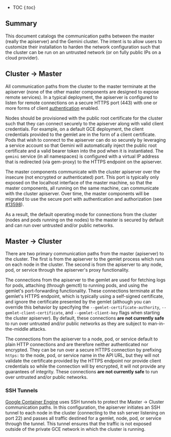 ---
---

* TOC
{:toc}

## Summary

This document catalogs the communication paths between the master (really the
apiserver) and the Gemini cluster. The intent is to allow users to
customize their installation to harden the network configuration such that
the cluster can be run on an untrusted network (or on fully public IPs on a
cloud provider).

## Cluster -> Master

All communication paths from the cluster to the master terminate at the
apiserver (none of the other master components are designed to expose remote
services). In a typical deployment, the apiserver is configured to listen for
remote connections on a secure HTTPS port (443) with one or more forms of
client [authentication](/docs/admin/authentication/) enabled.

Nodes should be provisioned with the public root certificate for the cluster
such that they can connect securely to the apiserver along with valid client
credentials. For example, on a default GCE deployment, the client credentials
provided to the gemlet are in the form of a client certificate. Pods that
wish to connect to the apiserver can do so securely by leveraging a service
account so that Gemini will automatically inject the public root
certificate and a valid bearer token into the pod when it is instantiated.
The `gemini` service (in all namespaces) is configured with a virtual IP
address that is redirected (via gem-proxy) to the HTTPS endpoint on the
apiserver.

The master components communicate with the cluster apiserver over the
insecure (not encrypted or authenticated) port. This port is typically only
exposed on the localhost interface of the master machine, so that the master
components, all running on the same machine, can communicate with the
cluster apiserver. Over time, the master components will be migrated to use
the secure port with authentication and authorization (see
[#13598](https://github.com/gemini-project/gemini/issues/13598)).

As a result, the default operating mode for connections from the cluster
(nodes and pods running on the nodes) to the master is secured by default
and can run over untrusted and/or public networks.

## Master -> Cluster

There are two primary communication paths from the master (apiserver) to the
cluster. The first is from the apiserver to the gemlet process which runs on
each node in the cluster. The second is from the apiserver to any node, pod,
or service through the apiserver's proxy functionality.

The connections from the apiserver to the gemlet are used for fetching logs
for pods, attaching (through gemctl) to running pods, and using the gemlet's
port-forwarding functionality. These connections terminate at the gemlet's
HTTPS endpoint, which is typically using a self-signed certificate, and
ignore the certificate presented by the gemlet (although you can override this
behavior by specifying the `--gemlet-certificate-authority`,
`--gemlet-client-certificate`, and `--gemlet-client-key` flags when starting
the cluster apiserver). By default, these connections **are not currently safe**
to run over untrusted and/or public networks as they are subject to
man-in-the-middle attacks.

The connections from the apiserver to a node, pod, or service default to plain
HTTP connections and are therefore neither authenticated nor encrypted. They
can be run over a secure HTTPS connection by prefixing `https:` to the node,
pod, or service name in the API URL, but they will not validate the certificate
provided by the HTTPS endpoint nor provide client credentials so while the
connection will by encrypted, it will not provide any guarantees of integrity.
These connections **are not currently safe** to run over untrusted and/or
public networks.

### SSH Tunnels

[Google Container Engine](https://cloud.google.com/container-engine/docs/) uses
SSH tunnels to protect the Master -> Cluster communication paths. In this
configuration, the apiserver initiates an SSH tunnel to each node in the
cluster (connecting to the ssh server listening on port 22) and passes all
traffic destined for a gemlet, node, pod, or service through the tunnel.
This tunnel ensures that the traffic is not exposed outside of the private
GCE network in which the cluster is running.
